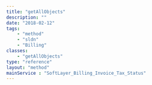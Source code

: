 ```yaml
---
title: "getAllObjects"
description: ""
date: "2018-02-12"
tags:
    - "method"
    - "sldn"
    - "Billing"
classes:
    - "getAllObjects"
type: "reference"
layout: "method"
mainService : "SoftLayer_Billing_Invoice_Tax_Status"
---
```

